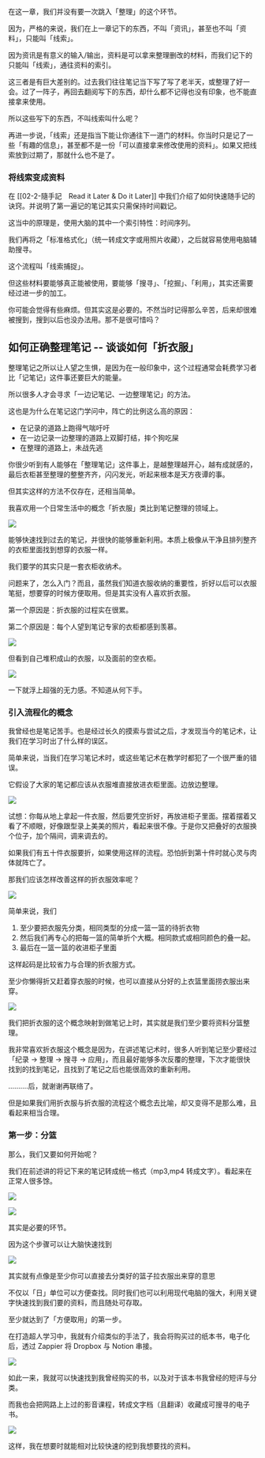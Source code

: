 在这一章，我们并没有要一次跳入「整理」的这个环节。

因为，严格的来说，我们在上一章记下的东西，不叫「资讯」，甚至也不叫「资料」，只能叫「线索」。

因为资讯是有意义的输入/输出，资料是可以拿来整理删改的材料，而我们记下的只能叫「线索」，通往资料的索引。

这三者是有巨大差别的。过去我们往往笔记当下写了写了老半天，或整理了好一会。过了一阵子，再回去翻阅写下的东西，却什么都不记得也没有印象，也不能直接拿来使用。

所以这些写下的东西，不叫线索叫什么呢？

再进一步说，「线索」还是指当下能让你通往下一道门的材料。你当时只是记了一些「有趣的信息」，甚至都不是一份「可以直接拿来修改使用的资料」。如果又把线索放到过期了，那就什么也不是了。

### 将线索变成资料

在 [[02-2-隨手記　Read it Later & Do it Later]] 中我们介绍了如何快速随手记的诀窍。并说明了第一遍记的笔记其实只需保持时间戳记。

这当中的原理是，使用大脑的其中一个索引特性：时间序列。

我们再将之「标准格式化」（统一转成文字或用照片收藏），之后就容易使用电脑辅助搜寻。

这个流程叫「线索捕捉」。

但这些材料要能够真正能被使用，要能够「搜寻」、「挖掘」、「利用」，其实还需要经过进一步的加工。

你可能会觉得有些麻烦。但其实这是必要的。不然当时记得那么辛苦，后来却很难被搜到，搜到以后也没办法用。那不是很可惜吗？

## 如何正确整理笔记 -- 谈谈如何「折衣服」


整理笔记之所以让人望之生惧，是因为在一般印象中，这个过程通常会耗费学习者比「记笔记」这件事还要巨大的能量。

所以很多人才会寻求「一边记笔记、一边整理笔记」的方法。

这也是为什么在笔记这门学问中，阵亡的比例这么高的原因：

* 在记录的道路上跑得气喘吁吁
* 在一边记录一边整理的道路上双脚打结，摔个狗吃屎
* 在整理的道路上，未战先逃

你很少听到有人能够在「整理笔记」这件事上，是越整理越开心，越有成就感的，最后衣柜甚至整理的整整齐齐，闪闪发光，听起来根本是天方夜谭的事。

但其实这样的方法不仅存在，还相当简单。

我喜欢用一个日常生活中的概念「折衣服」类比到笔记整理的领域上。

![](images/20220908221605.png)

能够快速找到过去的笔记，并很快的能够重新利用。本质上极像从干净且排列整齐的衣柜里面找到想穿的衣服一样。

我们要学的其实只是一套衣柜收纳术。

问题来了，怎么入门？而且，虽然我们知道衣服收纳的重要性，折好以后可以衣服笔挺，想要穿的时候方便取用。但是其实没有人喜欢折衣服。

第一个原因是：折衣服的过程实在很累。

第二个原因是：每个人望到笔记专家的衣柜都感到羡慕。

![](images/20220908221834.png)

但看到自己堆积成山的衣服，以及面前的空衣柜。

![](images/20220908221845.png)

一下就浮上超强的无力感。不知道从何下手。


### 引入流程化的概念

我曾经也是笔记苦手。也是经过长久的摸索与尝试之后，才发现当今的笔记术，让我们在学习时出了什么样的误区。

简单来说，当我们在学习笔记术时，或这些笔记术在教学时都犯了一个很严重的错误。

它假设了大家的笔记都应该从衣服堆直接放进衣柜里面。边放边整理。

![](images/20220908221931.png)

试想：你每从地上拿起一件衣服，然后要凭空折好，再放进柜子里面。摆着摆着又看了不顺眼，好像跟型录上美美的照片，看起来很不像。于是你又把叠好的衣服换个位子，加个隔间，调来调去的。

如果我们有五十件衣服要折，如果使用这样的流程。恐怕折到第十件时就心灵与肉体就阵亡了。

那我们应该怎样改善这样的折衣服效率呢？

![](images/20220908222106.png)

简单来说，我们

1. 至少要把衣服先分类，相同类型的分成一篮一篮的待折衣物
2. 然后我们再专心的把每一篮的简单折个大概。相同款式或相同颜色的叠一起。
3. 最后在一篮一篮的收进柜子里面

这样起码是比较省力与合理的折衣服方式。

至少你懒得折又赶着穿衣服的时候，也可以直接从分好的上衣篮里面捞衣服出来穿。

![](images/20220908222039.png)


我们把折衣服的这个概念映射到做笔记上时，其实就是我们至少要将资料分篮整理。

我非常喜欢折衣服这个概念是因为，在讲述笔记术时，很多人听到笔记至少要经过「纪录 -> 整理 -> 搜寻 -> 应用」，而且最好能够多次反覆的整理，下次才能很快找到的找到笔记，且找到了笔记之后也能很高效的重新利用。

..........后，就谢谢再联络了。

但是如果我们用折衣服与折衣服的流程这个概念去比喻，却又变得不是那么难，且看起来相当合理。



### 第一步：分篮

那么，我们又要如何开始呢？

我们在前述讲的将记下来的笔记转成统一格式（mp3,mp4 转成文字）。看起来在正常人很多馀。

![](images/20220908222157.png)

![](images/20220908222206.png)

其实是必要的环节。

因为这个步骤可以让大脑快速找到

![](images/20220908222216.png)

其实就有点像是至少你可以直接去分类好的篮子拉衣服出来穿的意思

不仅以「日」单位可以方便查找。同时我们也可以利用现代电脑的强大，利用关键字快速找到我们要的资料，而且随处可存取。

至少就达到了「方便取用」的第一步。

在打造超人学习中，我就有介绍类似的手法了，我会将购买过的纸本书，电子化后，透过 Zappier 将 Dropbox 与 Notion 串接。

![](images/20220908222241.png)

如此一来，我就可以快速找到我曾经购买的书，以及对于该本书我曾经的短评与分类。

而我也会把网路上上过的影音课程，转成文字档（且翻译）收藏成可搜寻的电子书。

![](images/20220908222254.png)

这样，我在想要时就能相对比较快速的挖到我想要找的资料。
